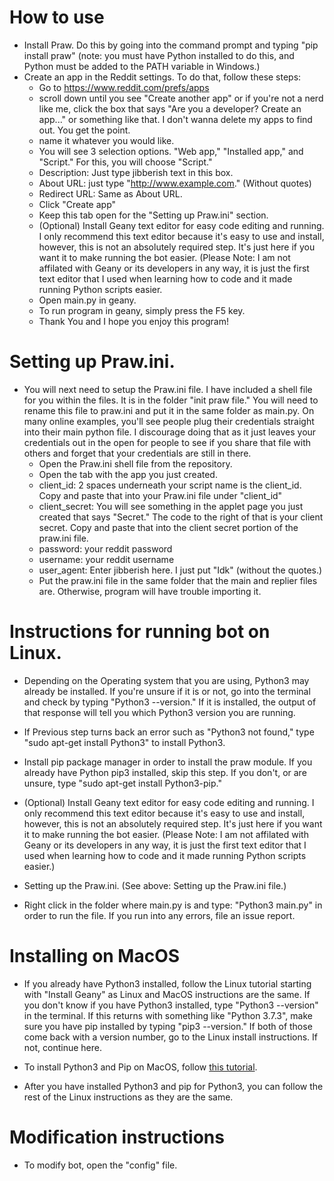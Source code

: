 # How to use

- Install Praw. Do this by going into the command prompt and typing "pip install praw" (note: you must have Python installed to do this, and Python must be added to the PATH variable in Windows.)
- Create an app in the Reddit settings. To do that, follow these steps:
    - Go to https://www.reddit.com/prefs/apps
    - scroll down until you see "Create another app" or if you're not a nerd like me, click the box that says "Are you a developer? Create an app..." or something like that. I don't wanna delete my apps to find out. You get the point.
    - name it whatever you would like.
    - You will see 3 selection options. "Web app," "Installed app," and "Script." For this, you will choose "Script."
    - Description: Just type jibberish text in this box.
    - About URL: just type "http://www.example.com." (Without quotes)
    - Redirect URL: Same as About URL.
    - Click "Create app"
    - Keep this tab open for the "Setting up Praw.ini" section.
    - (Optional) Install Geany text editor for easy code editing and running. I only recommend this text editor because it's easy to use and install, however, this is not an absolutely required step. It's just here if you want it to make running the bot easier. (Please Note: I am not affilated with Geany or its developers in any way, it is just the first text editor that I used when learning how to code and it made running Python scripts easier.
    - Open main.py in geany.
    - To run program in geany, simply press the F5 key.
    - Thank You and I hope you enjoy this program!


# Setting up Praw.ini.
- You will next need to setup the Praw.ini file. I have included a shell file for you within the files. It is in the folder "init praw file." You will need to rename this file to praw.ini and put it in the same folder as main.py. On many online examples, you'll see people plug their credentials straight into their main python file. I discourage doing that as it just leaves your credentials out in the open for people to see if you share that file with others and forget that your credentials are still in there.
    - Open the Praw.ini shell file from the repository.
    - Open the tab with the app you just created.
    - client_id: 2 spaces underneath your script name is the client_id. Copy and paste that into your Praw.ini file under "client_id"
    - client_secret: You will see something in the applet page you just created that says "Secret." The code to the right of that is your client secret. Copy and paste that into the client secret portion of the praw.ini file.
    - password: your reddit password
    - username: your reddit username
    - user_agent: Enter jibberish here. I just put "Idk" (without the quotes.)
    - Put the praw.ini file in the same folder that the main and replier files are. Otherwise, program will have trouble importing it.


# Instructions for running bot on Linux.
- Depending on the Operating system that you are using, Python3 may already be installed. If you're unsure if it is or not, go into the terminal and check by typing "Python3 --version." If it is installed, the output of that response will tell you which Python3 version you are running.


- If Previous step turns back an error such as "Python3 not found," type "sudo apt-get install Python3" to install Python3.


- Install pip package manager in order to install the praw module. If you already have Python pip3 installed, skip this step. If you don't, or are unsure, type "sudo apt-get install Python3-pip."


- (Optional) Install Geany text editor for easy code editing and running. I only recommend this text editor because it's easy to use and install, however, this is not an absolutely required step. It's just here if you want it to make running the bot easier. (Please Note: I am not affilated with Geany or its developers in any way, it is just the first text editor that I used when learning how to code and it made running Python scripts easier.)


- Setting up the Praw.ini. (See above: Setting up the Praw.ini file.)

- Right click in the folder where main.py is and type: "Python3 main.py" in order to run the file. If you run into any errors, file an issue report.


# Installing on MacOS
- If you already have Python3 installed, follow the Linux tutorial starting with "Install Geany" as Linux and MacOS instructions are the same. If you don't know if you have Python3 installed, type "Python3 --version" in the terminal. If this returns with something like "Python 3.7.3", make sure you have pip installed by typing "pip3 --version." If both of those come back with a version number, go to the Linux install instructions. If not, continue here.

- To install Python3 and Pip on MacOS, follow [this tutorial](https://evansdianga.com/install-pip-osx/).

- After you have installed Python3 and pip for Python3, you can follow the rest of the Linux instructions as they are the same.

# Modification instructions
- To modify bot, open the "config" file.
